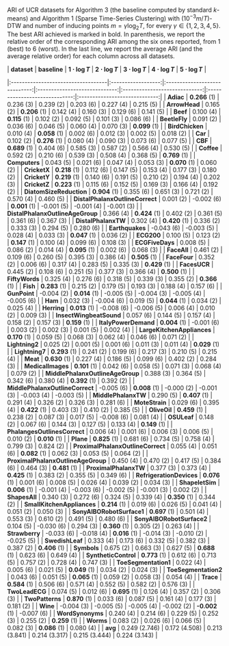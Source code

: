 ARI of UCR datasets for Algorithm 3 (the baseline computed by standard $k$-means) and Algorithm 1 (Sparse Time-Series Clustering)
with $(10^{-3} m / T)$-DTW and number of inducing points $m = \gamma \log_2 T$, for every $\gamma \in \{1, 2, 3, 4, 5\}$. The best ARI achieved is marked in bold. In parenthesis, we report the relative order of the corresponding ARI among the six ones reported, from $1$ (best) to $6$ (worst). In the last line, we report the average ARI (and the average relative order) for each column across all datasets.

| **dataset**                        | **baseline**               | **$1\cdot \log{T}$** | **$2\cdot \log{T}$** | **$3\cdot \log{T}$** | **$4\cdot \log{T}$** | **$5\cdot \log{T}$** |

|:-----------------------------------|:------------------:|:-----------------------------:|:-----------------------------:|:-----------------------------:|:-----------------------------:|:-----------------------------:|
| **Adiac**                          | **0.266** (1) | 0.236 (3)                     | 0.239 (2)                     | 0.203 (6)                     | 0.227 (4)                     | 0.215 (5)                     |
| **ArrowHead**                      | 0.165 (2)          | **0.206** (1)            | 0.142 (4)                     | 0.160 (3)                     | 0.129 (6)                     | 0.141 (5)                     |
| **Beef**                           | 0.100 (4)          | **0.115** (1)            | 0.102 (2)                     | 0.092 (5)                     | 0.101 (3)                     | 0.086 (6)                     |
| **BeetleFly**                      | 0.091 (2)          | 0.036 (6)                     | 0.046 (5)                     | 0.060 (4)                     | 0.070 (3)                     | **0.099** (1)            |
| **BirdChicken**                    | 0.010 (4)          | **0.058** (1)            | 0.002 (6)                     | 0.012 (3)                     | 0.002 (5)                     | 0.018 (2)                     |
| **Car**                            | 0.102 (2)          | **0.276** (1)            | 0.080 (4)                     | 0.090 (3)                     | 0.073 (6)                     | 0.077 (5)                     |
| **CBF**                            | **0.689** (1) | 0.404 (6)                     | 0.585 (3)                     | 0.587 (2)                     | 0.566 (4)                     | 0.530 (5)                     |
| **Coffee**                         | 0.592 (2)          | 0.210 (6)                     | 0.539 (3)                     | 0.508 (4)                     | 0.368 (5)                     | **0.769** (1)            |
| **Computers**                      | 0.043 (5)          | 0.021 (6)                     | 0.047 (4)                     | 0.053 (3)                     | **0.070** (1)            | 0.060 (2)                     |
| **CricketX**                       | **0.218** (1) | 0.112 (6)                     | 0.147 (5)                     | 0.153 (4)                     | 0.177 (3)                     | 0.180 (2)                     |
| **CricketY**                       | **0.219** (1) | 0.140 (6)                     | 0.191 (5)                     | 0.210 (2)                     | 0.194 (4)                     | 0.202 (3)                     |
| **CricketZ**                       | **0.223** (1) | 0.115 (6)                     | 0.152 (5)                     | 0.169 (3)                     | 0.166 (4)                     | 0.192 (2)                     |
| **DiatomSizeReduction**            | **0.904** (1) | 0.355 (6)                     | 0.651 (3)                     | 0.721 (2)                     | 0.570 (4)                     | 0.460 (5)                     |
| **DistalPhalanxOutlineCorrect**    | 0.001 (2)          | -0.002 (6)                    | **0.001** (1)            | -0.001 (5)                    | -0.001 (4)                    | -0.001 (3)                    |
| **DistalPhalanxOutlineAgeGroup**   | 0.366 (4)          | **0.424** (1)            | 0.402 (2)                     | 0.361 (5)                     | 0.361 (6)                     | 0.367 (3)                     |
| **DistalPhalanxTW**                | 0.302 (4)          | **0.420** (1)            | 0.336 (2)                     | 0.333 (3)                     | 0.294 (5)                     | 0.280 (6)                     |
| **Earthquakes**                    | -0.043 (6)         | -0.003 (5)                    | 0.028 (4)                     | 0.033 (3)                     | **0.047** (1)            | 0.036 (2)                     |
| **ECG200**                         | 0.100 (5)          | 0.123 (2)                     | **0.147** (1)            | 0.100 (4)                     | 0.099 (6)                     | 0.108 (3)                     |
| **ECGFiveDays**                    | 0.008 (5)          | 0.086 (2)                     | 0.014 (4)                     | **0.095** (1)            | 0.002 (6)                     | 0.068 (3)                     |
| **FaceAll**                        | 0.461 (2)          | 0.109 (6)                     | 0.260 (5)                     | 0.395 (3)                     | 0.386 (4)                     | **0.505** (1)            |
| **FaceFour**                       | 0.352 (2)          | 0.006 (6)                     | 0.317 (4)                     | 0.283 (5)                     | 0.335 (3)                     | **0.429** (1)            |
| **FacesUCR**                       | 0.445 (2)          | 0.108 (6)                     | 0.251 (5)                     | 0.377 (3)                     | 0.366 (4)                     | **0.500** (1)            |
| **FiftyWords**                     | 0.325 (4)          | 0.276 (6)                     | 0.318 (5)                     | 0.339 (3)                     | 0.355 (2)                     | **0.366** (1)            |
| **Fish**                           | **0.283** (1) | 0.215 (2)                     | 0.179 (5)                     | 0.193 (3)                     | 0.188 (4)                     | 0.157 (6)                     |
| **GunPoint**                       | -0.004 (2)         | **0.014** (1)            | -0.005 (5)                    | -0.004 (3)                    | -0.005 (4)                    | -0.005 (6)                    |
| **Ham**                            | 0.032 (3)          | -0.004 (6)                    | 0.019 (5)                     | **0.044** (1)            | 0.034 (2)                     | 0.025 (4)                     |
| **Herring**                        | **0.013** (1) | -0.008 (6)                    | -0.006 (5)                    | 0.006 (4)                     | 0.010 (2)                     | 0.009 (3)                     |
| **InsectWingbeatSound**            | 0.057 (6)          | 0.144 (5)                     | 0.157 (4)                     | 0.158 (2)                     | 0.157 (3)                     | **0.159** (1)            |
| **ItalyPowerDemand**               | **0.004** (1) | -0.001 (6)                    | 0.003 (2)                     | 0.002 (3)                     | 0.001 (5)                     | 0.002 (4)                     |
| **LargeKitchenAppliances**         | **0.170** (1) | 0.059 (5)                     | 0.068 (3)                     | 0.062 (4)                     | 0.046 (6)                     | 0.071 (2)                     |
| **Lightning2**                     | 0.025 (2)          | 0.001 (5)                     | 0.001 (6)                     | 0.011 (3)                     | 0.011 (4)                     | **0.029** (1)            |
| **Lightning7**                     | **0.293** (1) | 0.241 (2)                     | 0.199 (6)                     | 0.217 (3)                     | 0.210 (5)                     | 0.215 (4)                     |
| **Meat**                           | **0.630** (1) | 0.227 (4)                     | 0.186 (5)                     | 0.099 (6)                     | 0.402 (2)                     | 0.284 (3)                     |
| **MedicalImages**                  | **0.101** (1) | 0.042 (6)                     | 0.058 (5)                     | 0.071 (3)                     | 0.068 (4)                     | 0.079 (2)                     |
| **MiddlePhalanxOutlineAgeGroup**   | 0.388 (3)          | 0.364 (5)                     | 0.342 (6)                     | 0.380 (4)                     | **0.392** (1)            | 0.392 (2)                     |
| **MiddlePhalanxOutlineCorrect**    | -0.005 (6)         | **0.008** (1)            | -0.000 (2)                    | -0.001 (3)                    | -0.003 (4)                    | -0.003 (5)                    |
| **MiddlePhalanxTW**                | 0.290 (5)          | **0.407** (1)            | 0.291 (4)                     | 0.326 (2)                     | 0.326 (3)                     | 0.281 (6)                     |
| **MoteStrain**                     | 0.029 (6)          | 0.395 (4)                     | **0.422** (1)            | 0.403 (3)                     | 0.410 (2)                     | 0.385 (5)                     |
| **OliveOil**                       | **0.459** (1) | 0.238 (2)                     | 0.087 (3)                     | 0.017 (5)                     | -0.008 (6)                    | 0.081 (4)                     |
| **OSULeaf**                        | 0.148 (2)          | 0.067 (6)                     | 0.144 (3)                     | 0.127 (5)                     | 0.133 (4)                     | **0.149** (1)            |
| **PhalangesOutlinesCorrect**       | 0.006 (4)          | 0.001 (6)                     | 0.006 (3)                     | 0.006 (5)                     | 0.010 (2)                     | **0.010** (1)            |
| **Plane**                          | **0.825** (1) | 0.681 (6)                     | 0.734 (5)                     | 0.758 (4)                     | 0.799 (3)                     | 0.824 (2)                     |
| **ProximalPhalanxOutlineCorrect**  | 0.055 (4)          | 0.051 (6)                     | **0.082** (1)            | 0.062 (3)                     | 0.053 (5)                     | 0.064 (2)                     |
| **ProximalPhalanxOutlineAgeGroup** | 0.450 (4)          | 0.470 (2)                     | 0.417 (5)                     | 0.384 (6)                     | 0.464 (3)                     | **0.481** (1)            |
| **ProximalPhalanxTW**              | 0.377 (3)          | 0.373 (4)                     | **0.425** (1)            | 0.383 (2)                     | 0.355 (5)                     | 0.349 (6)                     |
| **RefrigerationDevices**           | **0.076** (1) | 0.001 (6)                     | 0.008 (5)                     | 0.026 (4)                     | 0.039 (2)                     | 0.034 (3)                     |
| **ShapeletSim**                    | **0.006** (1) | -0.001 (4)                    | -0.003 (6)                    | -0.002 (5)                    | -0.001 (3)                    | 0.002 (2)                     |
| **ShapesAll**                      | 0.340 (3)          | 0.272 (6)                     | 0.324 (5)                     | 0.339 (4)                     | **0.350** (1)            | 0.344 (2)                     |
| **SmallKitchenAppliances**         | **0.214** (1) | 0.019 (6)                     | 0.026 (5)                     | 0.041 (4)                     | 0.051 (2)                     | 0.050 (3)                     |
| **SonyAIBORobotSurface1**          | **0.697** (1) | 0.501 (4)                     | 0.553 (3)                     | 0.610 (2)                     | 0.491 (5)                     | 0.480 (6)                     |
| **SonyAIBORobotSurface2**          | 0.104 (5)          | -0.030 (6)                    | 0.294 (3)                     | **0.360** (1)            | 0.305 (2)                     | 0.263 (4)                     |
| **Strawberry**                     | -0.033 (6)         | -0.018 (4)                    | **0.016** (1)            | -0.014 (3)                    | -0.010 (2)                    | -0.025 (5)                    |
| **SwedishLeaf**                    | 0.333 (4)          | 0.173 (6)                     | 0.332 (5)                     | 0.382 (3)                     | 0.387 (2)                     | **0.406** (1)            |
| **Symbols**                        | 0.675 (2)          | 0.663 (3)                     | 0.627 (5)                     | **0.688** (1)            | 0.623 (6)                     | 0.649 (4)                     |
| **SyntheticControl**               | **0.773** (1) | 0.612 (6)                     | 0.713 (5)                     | 0.757 (2)                     | 0.728 (4)                     | 0.747 (3)                     |
| **ToeSegmentation1**               | 0.022 (4)          | 0.005 (6)                     | 0.021 (5)                     | **0.049** (1)            | 0.034 (2)                     | 0.024 (3)                     |
| **ToeSegmentation2**               | 0.043 (6)          | 0.051 (5)                     | **0.065** (1)            | 0.059 (2)                     | 0.058 (3)                     | 0.054 (4)                     |
| **Trace**                          | **0.584** (1) | 0.506 (6)                     | 0.571 (4)                     | 0.552 (5)                     | 0.582 (2)                     | 0.576 (3)                     |
| **TwoLeadECG**                     | 0.074 (5)          | 0.012 (6)                     | **0.695** (1)            | 0.126 (4)                     | 0.357 (2)                     | 0.306 (3)                     |
| **TwoPatterns**                    | **0.870** (1) | 0.033 (6)                     | 0.087 (5)                     | 0.161 (4)                     | 0.177 (3)                     | 0.181 (2)                     |
| **Wine**                           | -0.004 (3)         | -0.005 (5)                    | -0.005 (4)                    | -0.002 (2)                    | **-0.002** (1)           | -0.007 (6)                    |
| **WordSynonyms**                   | 0.240 (4)          | 0.214 (6)                     | 0.229 (5)                     | 0.252 (3)                     | 0.255 (2)                     | **0.259** (1)            |
| **Worms**                          | 0.083 (2)          | 0.026 (6)                     | 0.066 (5)                     | 0.082 (3)                     | **0.086** (1)            | 0.080 (4)                     |
| **avg**                           | 0.249 (2.746)      | 0.172 (4.508)                 | 0.213 (3.841)                 | 0.214 (3.317)                 | 0.215 (3.444)                 | 0.224 (3.143)                 |
